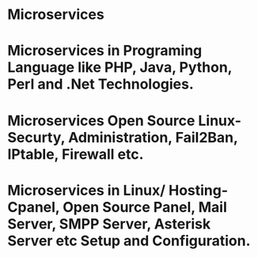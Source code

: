 # Microservices
# Microservices in Programing Language like PHP, Java, Python, Perl and .Net Technologies.
# Microservices Open Source Linux- Securty, Administration, Fail2Ban, IPtable, Firewall etc.
# Microservices in Linux/ Hosting- Cpanel, Open Source Panel, Mail Server, SMPP Server, Asterisk Server etc Setup and Configuration.

